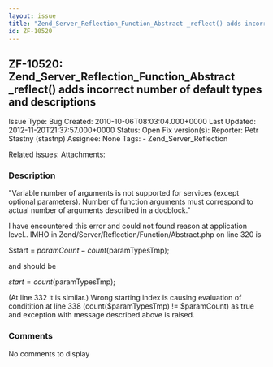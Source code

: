 ```yaml
---
layout: issue
title: "Zend_Server_Reflection_Function_Abstract _reflect() adds incorrect number of default types and descriptions"
id: ZF-10520
---
```


ZF-10520: Zend\_Server\_Reflection\_Function\_Abstract \_reflect() adds incorrect number of default types and descriptions
--------------------------------------------------------------------------------------------------------------------------

 Issue Type: Bug Created: 2010-10-06T08:03:04.000+0000 Last Updated: 2012-11-20T21:37:57.000+0000 Status: Open Fix version(s): 
 Reporter:  Petr Stastny (stastnp)  Assignee:  None  Tags: - Zend\_Server\_Reflection
 
 Related issues: 
 Attachments: 
### Description

"Variable number of arguments is not supported for services (except optional parameters). Number of function arguments must correspond to actual number of arguments described in a docblock."

I have encountered this error and could not found reason at application level.. IMHO in Zend/Server/Reflection/Function/Abstract.php on line 320 is

$start = $paramCount - count($paramTypesTmp);

and should be

$start = count($paramTypesTmp);

(At line 332 it is similar.) Wrong starting index is causing evaluation of conditition at line 338 (count($paramTypesTmp) != $paramCount) as true and exception with message described above is raised.

 

 

### Comments

No comments to display